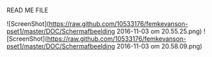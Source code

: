 READ ME FILE 

![ScreenShot](https://raw.github.com/10533176/femkevanson-pset1/master/DOC/Schermafbeelding 2016-11-03 om 20.55.25.png)
![ScreenShot](https://raw.github.com/10533176/femkevanson-pset1/master/DOC/Schermafbeelding 2016-11-03 om 20.58.09.png)
